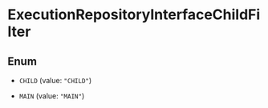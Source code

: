 

# ExecutionRepositoryInterfaceChildFilter

## Enum


* `CHILD` (value: `"CHILD"`)

* `MAIN` (value: `"MAIN"`)



